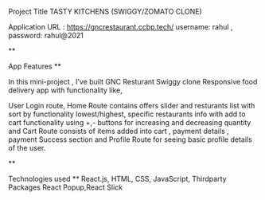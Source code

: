 Project Title TASTY KITCHENS (SWIGGY/ZOMATO CLONE)

Application URL : https://gncrestaurant.ccbp.tech/
username: rahul ,
password: rahul@2021

**

App Features
**

In this mini-project , I’ve built GNC Resturant Swiggy clone Responsive food delivery app with functionality like,

User Login route, Home Route contains offers slider and resturants list with sort by functionality lowest/highest, specific restaurants info with add to cart functionality using +,- buttons for increasing and decreasing quantity and Cart Route consists of items added into cart , payment details , payment Success section and Profile Route for seeing basic profile details of the user.

**

Technologies used
**
React.js,
HTML,
CSS,
JavaScript,
Thirdparty Packages React Popup,React Slick